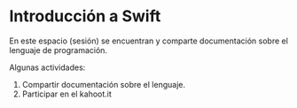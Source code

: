 # Introducción a Swift

En este espacio (sesión) se encuentran y comparte 
documentación sobre el lenguaje de programación. 

Algunas actividades:
1. Compartir documentación sobre el lenguaje.
2. Participar en el kahoot.it
